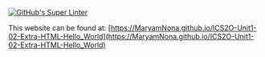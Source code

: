 [![GitHub's Super Linter](https://github.com/MaryamNona/ICS2O-Unit1-02-Extra-HTML-Hello_World/workflows/GitHub's%20Super%20Linter/badge.svg)](https://github.com/MaryamNona/ICS2O-Unit1-02-Extra-HTML-Hello_World/actions)

This website can be found at: [https://MaryamNona.github.io/ICS2O-Unit1-02-Extra-HTML-Hello_World](https://MaryamNona.github.io/ICS2O-Unit1-02-Extra-HTML-Hello_World)